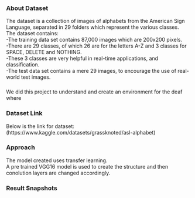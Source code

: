 <h3>About Dataset</h3>
The dataset is a collection of images of alphabets from the American Sign  Language, separated in 29 folders which represent the various classes.<br>
The dataset contains: <br>
-The training data set contains 87,000 images which are 200x200 pixels.<br> 
-There are 29 classes, of which 26 are for the letters A-Z and 3 classes for SPACE, DELETE and NOTHING.<br>
-These 3 classes are very helpful in real-time applications, and classification.<br>
-The test data set contains a mere 29 images, to encourage the use of real-world test images.<br>

<h3> </h3>
We did this project to understand and create an environment for the deaf where 

<h3>Dataset Link</h3>
Below is the link for dataset: <br>
(https://www.kaggle.com/datasets/grassknoted/asl-alphabet) 

<h3>Approach</h3>
The model created uses transfer learning. <br>
A pre trained VGG16 model is used to create the structure and then conolution layers are changed accordingly.<br>

<h3>Result Snapshots</h3>
